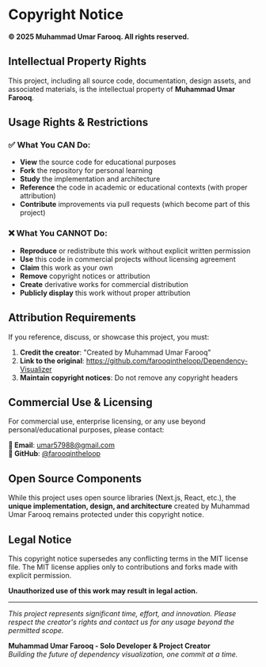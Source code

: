 # Copyright Notice

**© 2025 Muhammad Umar Farooq. All rights reserved.**

## Intellectual Property Rights

This project, including all source code, documentation, design assets, and associated materials, is the intellectual property of **Muhammad Umar Farooq**.

## Usage Rights & Restrictions

### ✅ What You CAN Do:
- **View** the source code for educational purposes
- **Fork** the repository for personal learning
- **Study** the implementation and architecture
- **Reference** the code in academic or educational contexts (with proper attribution)
- **Contribute** improvements via pull requests (which become part of this project)

### ❌ What You CANNOT Do:
- **Reproduce** or redistribute this work without explicit written permission
- **Use** this code in commercial projects without licensing agreement  
- **Claim** this work as your own
- **Remove** copyright notices or attribution
- **Create** derivative works for commercial distribution
- **Publicly display** this work without proper attribution

## Attribution Requirements

If you reference, discuss, or showcase this project, you must:

1. **Credit the creator**: "Created by Muhammad Umar Farooq"
2. **Link to the original**: https://github.com/farooqintheloop/Dependency-Visualizer
3. **Maintain copyright notices**: Do not remove any copyright headers

## Commercial Use & Licensing

For commercial use, enterprise licensing, or any use beyond personal/educational purposes, please contact:

**📧 Email**: umar57988@gmail.com  
**🔗 GitHub**: [@farooqintheloop](https://github.com/farooqintheloop)

## Open Source Components

While this project uses open source libraries (Next.js, React, etc.), the **unique implementation, design, and architecture** created by Muhammad Umar Farooq remains protected under this copyright notice.

## Legal Notice

This copyright notice supersedes any conflicting terms in the MIT license file. The MIT license applies only to contributions and forks made with explicit permission.

**Unauthorized use of this work may result in legal action.**

---

*This project represents significant time, effort, and innovation. Please respect the creator's rights and contact us for any usage beyond the permitted scope.*

**Muhammad Umar Farooq - Solo Developer & Project Creator**  
*Building the future of dependency visualization, one commit at a time.* 